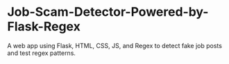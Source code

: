 # Job-Scam-Detector-Powered-by-Flask-Regex
A web app using Flask, HTML, CSS, JS, and Regex to detect fake job posts and test regex patterns.

